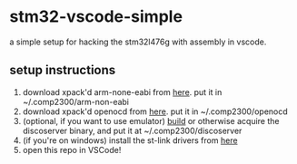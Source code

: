 # stm32-vscode-simple

a simple setup for hacking the stm32l476g with assembly in vscode.

## setup instructions

1. download xpack'd arm-none-eabi from [here](https://github.com/xpack-dev-tools/arm-none-eabi-gcc-xpack/releases/tag/v10.2.1-1.1). put it in ~/.comp2300/arm-non-eabi
2. download xpack'd openocd from [here](https://github.com/xpack-dev-tools/openocd-xpack/releases/tag/v0.10.0-15). put it in ~/.comp2300/openocd
3. (optional, if you want to use emulator) [build](https://gitlab.cecs.anu.edu.au/comp2300/2020/comp2300-disco-emulator) or otherwise acquire the discoserver binary, and put it at ~/.comp2300/discoserver
4. (if you're on windows) install the st-link drivers from [here](https://cs.anu.edu.au/courses/comp2300/v_media/resources/stlink-windows-driver.zip)
4. open this repo in VSCode!

